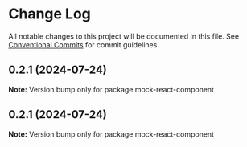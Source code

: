 # Change Log

All notable changes to this project will be documented in this file.
See [Conventional Commits](https://conventionalcommits.org) for commit guidelines.

## 0.2.1 (2024-07-24)

**Note:** Version bump only for package mock-react-component

## 0.2.1 (2024-07-24)

**Note:** Version bump only for package mock-react-component
